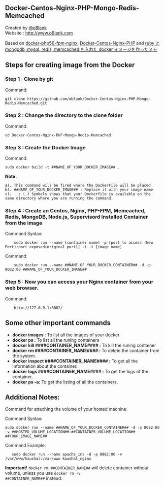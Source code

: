 Docker-Centos-Nginx-PHP-Mongo-Redis-Memcached
---------------------

Created by [@oBlank](http://twitter.com/oBlank) <br>
Website : http://www.oBlank.com<br>

Based on [docker-php56-fpm-nginx](https://github.com/CrakLabs/docker-php56-fpm-nginx), [Docker-Centos-Nginx-PHP](https://github.com/kaushalkishorejaiswal/Docker-Centos-Nginx-PHP) and [ruby と mongodb, mysql, redis, memcached を入れた docker イメージを作ったメモ](http://blog.livedoor.jp/sonots/archives/36644307.html)

## Steps for creating image from the Docker

### Step 1 : Clone by git

Command:

    git clone https://github.com/oblank/Docker-Centos-Nginx-PHP-Mongo-Redis-Memcached.git

### Step 2 : Change the directory to the clone folder

Command:

    cd Docker-Centos-Nginx-PHP-Mongo-Redis-Memcached


### Step 3 : Create the Docker Image

Command:

    sudo docker build -t ##NAME_OF_YOUR_DOCKER_IMAGE## .

**Note :**

    a). This command will be fired where the DockerFile will be placed
    b). ##NAME_OF_YOUR_DOCKER_IMAGE## : Replace it with your image name
    c). . : (.) Symbols shows that your Dockerfile is available on the same directory where you are running the command.


### Step 4 : Create an Centos, Nginx, PHP-FPM, Memcached, Redis, MongoDB, Node.js, Supervisord Installed Container from the image

Command Syntax:
    
        sudo docker run --name [container name] -p [port to access (New Port):port exposed(original port)] -i -t [image name]

Command:
        
        sudo docker run --name ##NAME_OF_YOUR_DOCKER_CONTAINER## -d -p 8082:80 ##NAME_OF_YOUR_DOCKER_IMAGE##

### Step 5 :  Now you can access your Nginx container from your web browser.

Command:
    
        http://127.0.0.1:8082/

## Some other important commands

+ **docker images :** To list all the images of your docker
+ **docker ps :** To list all the runing containers
+ **docker kill ####CONTAINER_NAME#### :** To kill the runing container</li>
+ **docker rm ####CONTAINER_NAME#### :** To delete the container from the system.
+ **docker inspect ####CONTAINER_NAME#### :** To get all the information about the container.
+ **docker logs ####CONTAINER_NAME#### :** To get the logs of the container.
+ **docker ps -a:** To get the listing of all the containers.

## Additional Notes:

Command for attaching the volume of your hosted machine:

Command Syntax:

    sudo docker run --name ##NAME_OF_YOUR_DOCKER_CONTAINER## -d -p 8082:80 -v ##HOSTED_VOLUME_LOCATION##:##CONTAINER_VOLUME_LOCATION## ##YOUR_IMAGE_NAME##


Command Example:
   
       sudo docker run --name apache_ins -d -p 8082:80 -v /var/www/kaushal:/var/www kaushal_nginx

**Important!** <code>docker rm ##CONTAINER_NAME##</code> will delete container without volume, unless you use <code>docker rm -v ##CONTAINER_NAME##</code> instead.
